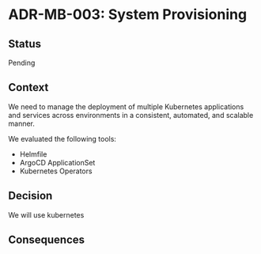# ADR-MB-003: System Provisioning

## Status

Pending

## Context

We need to manage the deployment of multiple Kubernetes applications and services across environments in a consistent, automated, and scalable manner.

We evaluated the following tools:

- Helmfile
- ArgoCD ApplicationSet
- Kubernetes Operators

## Decision

We will use kubernetes

## Consequences
